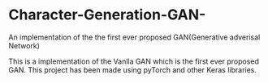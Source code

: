 # Character-Generation-GAN-
An implementation of the the first ever proposed GAN(Generative adverisal Network)

This is a implementation of the Vanlla GAN which is the first ever proposed GAN. This project has been made using pyTorch and other Keras libraries.
